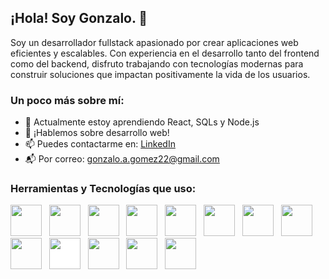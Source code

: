 ## ¡Hola! Soy Gonzalo. 👋

Soy un desarrollador fullstack apasionado por crear aplicaciones web eficientes y escalables. Con experiencia en el desarrollo tanto del frontend como del backend, disfruto trabajando con tecnologías modernas para construir soluciones que impactan positivamente la vida de los usuarios.

### Un poco más sobre mí:
- 🌱 Actualmente estoy aprendiendo React, SQLs y Node.js
- 💬 ¡Hablemos sobre desarrollo web!
- 📫 Puedes contactarme en: [LinkedIn](www.linkedin.com/in/gonzalo-agustin-gomez-b98709318) 
- 📬 Por correo: gonzalo.a.gomez22@gmail.com


### Herramientas y Tecnologías que uso:

<div>
 <a style="text-decoration: none"href="https://developer.mozilla.org/es/docs/Web/JavaScript">
   <img height="50px" width="50px" src="https://cdn.jsdelivr.net/gh/devicons/devicon@latest/icons/javascript/javascript-original.svg" />    
 </a>
&nbsp;
 <a style="text-decoration: none" href="https://developer.mozilla.org/es/docs/Web/HTML">
   <img  height="50px" width="50px" src="https://cdn.jsdelivr.net/gh/devicons/devicon@latest/icons/html5/html5-original.svg" />
 </a>
&nbsp;
 <a style="text-decoration: none" href="https://developer.mozilla.org/es/docs/Web/CSS">
   <img height="50px" width="50px" src="https://cdn.jsdelivr.net/gh/devicons/devicon@latest/icons/css3/css3-original.svg" />      
 </a> 
&nbsp;
 <a style="text-decoration: none" href="https://www.react.dev">
   <img height="50px" width="50px" src="https://cdn.jsdelivr.net/gh/devicons/devicon@latest/icons/react/react-original.svg" />
 </a>  
&nbsp;
 <a style="text-decoration: none" href="https://jestjs.io/">
   <img height="50px" width="50px" src="https://cdn.jsdelivr.net/gh/devicons/devicon@latest/icons/jest/jest-plain.svg" />       
 </a>
&nbsp;
 <a style="text-decoration: none" href="https://nodejs.org/en">
   <img style="height:50px; width:50px"src="https://cdn.jsdelivr.net/gh/devicons/devicon@latest/icons/nodejs/nodejs-original-wordmark.svg" />
 </a>
&nbsp;
 <a style="text-decoration: none" href="https://www.npmjs.com">
   <img style="height:50px; width:50px"src="https://cdn.jsdelivr.net/gh/devicons/devicon@latest/icons/npm/npm-original-wordmark.svg" />      
 </a>
&nbsp;
 <a style="text-decoration: none" href="https://webpack.js.org">
   <img style="height:50px; width:50px" src="https://cdn.jsdelivr.net/gh/devicons/devicon@latest/icons/webpack/webpack-original.svg" />      
 </a>
&nbsp;
 <a style="text-decoration: none" href="https://reactrouter.com">
   <img style="height:50px; width:50px" src="https://cdn.jsdelivr.net/gh/devicons/devicon@latest/icons/reactrouter/reactrouter-original-wordmark.svg" />
 </a>
&nbsp;
 <a style="text-decoration: none" href="https://expressjs.com/es/">
   <img style="height:50px; width:50px; background-color:white" src="https://cdn.jsdelivr.net/gh/devicons/devicon@latest/icons/express/express-original.svg" />
 </a>
&nbsp;
 <a style="text-decoration: none" href="https://www.postgresql.org/">
   <img style="height:50px; width:50px" src="https://cdn.jsdelivr.net/gh/devicons/devicon@latest/icons/postgresql/postgresql-original.svg" />
 </a>
&nbsp;
 <a style="text-decoration: none" href="https://git-scm.com/">
   <img style="height:50px; width:50px" src="https://cdn.jsdelivr.net/gh/devicons/devicon@latest/icons/git/git-original.svg" />
 </a>
&nbsp;
 <a style="text-decoration: none" href="https://ubuntu.com/">
   <img style="height:50px; width:50px" src="https://cdn.jsdelivr.net/gh/devicons/devicon@latest/icons/ubuntu/ubuntu-original.svg" />
 </a>
</div>

